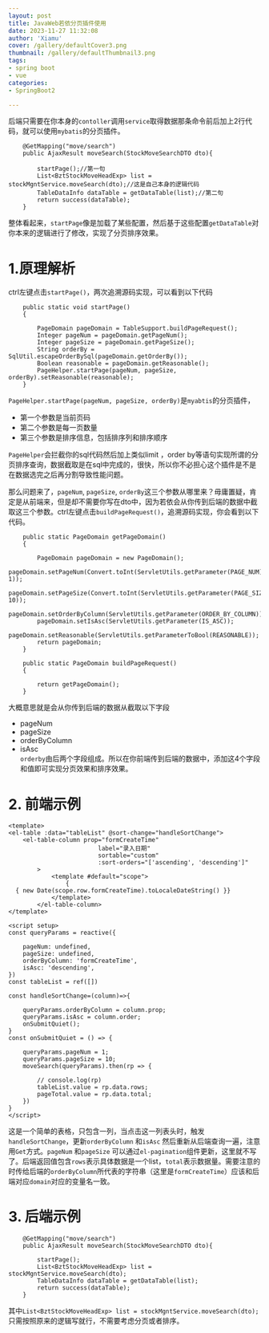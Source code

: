 ```yaml
---
layout: post
title: JavaWeb若依分页插件使用
date: 2023-11-27 11:32:08
author: 'Xiamu'
cover: /gallery/defaultCover3.png
thumbnail: /gallery/defaultThumbnail3.png
tags:
- spring boot
- vue
categories:
- SpringBoot2

---
```

后端只需要在你本身的`contoller`调用`service`取得数据那条命令前后加上2行代码，就可以使用`mybatis`的分页插件。

```prism language-java
    @GetMapping("move/search")
    public AjaxResult moveSearch(StockMoveSearchDTO dto){
   
        startPage();//第一句
        List<BztStockMoveHeadExp> list = stockMgntService.moveSearch(dto);//这是自己本身的逻辑代码
        TableDataInfo dataTable = getDataTable(list);//第二句
        return success(dataTable);
    }
```

整体看起来，`startPage`像是加载了某些配置，然后基于这些配置`getDataTable`对你本来的逻辑进行了修改，实现了分页排序效果。

# 1.原理解析

ctrl左键点击`startPage()`，两次追溯源码实现，可以看到以下代码

```prism language-java
    public static void startPage()
    {
   
        PageDomain pageDomain = TableSupport.buildPageRequest();
        Integer pageNum = pageDomain.getPageNum();
        Integer pageSize = pageDomain.getPageSize();
        String orderBy = SqlUtil.escapeOrderBySql(pageDomain.getOrderBy());
        Boolean reasonable = pageDomain.getReasonable();
        PageHelper.startPage(pageNum, pageSize, orderBy).setReasonable(reasonable);
    }
```

`PageHelper.startPage(pageNum, pageSize, orderBy)`是`myabtis`的分页插件，

* 第一个参数是当前页码
* 第二个参数是每一页数量
* 第三个参数是排序信息，包括排序列和排序顺序

`PageHelper`会拦截你的sql代码然后加上类似limit ，order by等语句实现所谓的分页排序查询，数据截取是在sql中完成的，很快，所以你不必担心这个插件是不是在数据选完之后再分割导致性能问题。

那么问题来了，`pageNum`, `pageSize`, `orderBy`这三个参数从哪里来？毋庸置疑，肯定是从前端来，但是却不需要你写在dto中，因为若依会从你传到后端的数据中截取这三个参数。ctrl左键点击`buildPageRequest()`，追溯源码实现，你会看到以下代码。

```prism language-java
    public static PageDomain getPageDomain()
    {
   
        PageDomain pageDomain = new PageDomain();
        pageDomain.setPageNum(Convert.toInt(ServletUtils.getParameter(PAGE_NUM), 1));
        pageDomain.setPageSize(Convert.toInt(ServletUtils.getParameter(PAGE_SIZE), 10));
        pageDomain.setOrderByColumn(ServletUtils.getParameter(ORDER_BY_COLUMN));
        pageDomain.setIsAsc(ServletUtils.getParameter(IS_ASC));
        pageDomain.setReasonable(ServletUtils.getParameterToBool(REASONABLE));
        return pageDomain;
    }

    public static PageDomain buildPageRequest()
    {
   
        return getPageDomain();
    }
```

大概意思就是会从你传到后端的数据从截取以下字段

* pageNum
* pageSize
* orderByColumn
* isAsc  
  `orderby`由后两个字段组成。所以在你前端传到后端的数据中，添加这4个字段和值即可实现分页效果和排序效果。

# 2. 前端示例

```prism language-html
<template>
<el-table :data="tableList" @sort-change="handleSortChange">
	<el-table-column prop="formCreateTime"
						 label="录入日期"
						 sortable="custom"
						 :sort-orders="['ascending', 'descending']"
		>
			<template #default="scope">
				{
  { new Date(scope.row.formCreateTime).toLocaleDateString() }}
			</template>
		</el-table-column>
</template>

<script setup>
const queryParams = reactive({
     
	pageNum: undefined,
	pageSize: undefined,
	orderByColumn: 'formCreateTime',
	isAsc: 'descending',
})
const tableList = ref([])

const handleSortChange=(column)=>{
     
	queryParams.orderByColumn = column.prop;
	queryParams.isAsc = column.order;
	onSubmitQuiet();
}
const onSubmitQuiet = () => {
     
	queryParams.pageNum = 1;
	queryParams.pageSize = 10;
	moveSearch(queryParams).then(rp => {
     
		// console.log(rp)
		tableList.value = rp.data.rows;
		pageTotal.value = rp.data.total;
	})
}
</script>
```

这是一个简单的表格，只包含一列，当点击这一列表头时，触发`handleSortChange`，更新`orderByColumn` 和`isAsc` 然后重新从后端查询一遍，注意用`Get`方式。`pageNum` 和`pageSize` 可以通过`el-pagination`组件更新，这里就不写了。后端返回值包含`rows`表示具体数据是一个list，`total`表示数据量。需要注意的时传给后端的`orderByColumn`所代表的字符串（这里是`formCreateTime`）应该和后端对应`domain`对应的变量名一致。

# 3. 后端示例

```prism language-java
    @GetMapping("move/search")
    public AjaxResult moveSearch(StockMoveSearchDTO dto){
   
        startPage();
        List<BztStockMoveHeadExp> list = stockMgntService.moveSearch(dto);
        TableDataInfo dataTable = getDataTable(list);
        return success(dataTable);
    }
```

其中`List<BztStockMoveHeadExp> list = stockMgntService.moveSearch(dto);`只需按照原来的逻辑写就行，不需要考虑分页或者排序。

